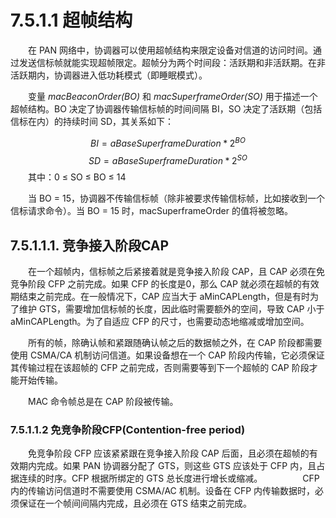 # 7.5.1.1 超帧结构

　　在 PAN 网络中，协调器可以使用超帧结构来限定设备对信道的访问时间。通过发送信标帧就能实现超帧限定。超帧分为两个时间段：活跃期和非活跃期。在非活跃期内，协调器进入低功耗模式（即睡眠模式）。

　　变量 *macBeaconOrder(BO)* 和 *macSuperframeOrder(SO)* 用于描述一个超帧结构。BO 决定了协调器传输信标帧的时间间隔 BI，SO 决定了活跃期（包括信标在内）的持续时间 SD，其关系如下：

$$
BI = aBaseSuperframeDuration * 2^{BO}
$$$$
SD = aBaseSuperframeDuration * 2^{SO}
$$　　其中：0 ≤ SO ≤ BO ≤ 14

　　当 BO = 15，协调器不传输信标帧（除非被要求传输信标帧，比如接收到一个信标请求命令）。当 BO = 15 时，macSuperframeOrder 的值将被忽略。
  
## 7.5.1.1.1. 竞争接入阶段CAP

　　在一个超帧内，信标帧之后紧接着就是竞争接入阶段 CAP，且 CAP 必须在免竞争阶段 CFP 之前完成。如果 CFP 的长度是0，那么 CAP 就必须在超帧的有效期结束之前完成。在一般情况下，CAP 应当大于 aMinCAPLength，但是有时为了维护 GTS，需要增加信标帧的长度，因此临时需要额外的空间，导致 CAP 小于 aMinCAPLength。为了自适应 CFP 的尺寸，也需要动态地缩减或增加空间。

　　所有的帧，除确认帧和紧跟随确认帧之后的数据帧之外，在 CAP 阶段都需要使用 CSMA/CA 机制访问信道。如果设备想在一个 CAP 阶段内传输，它必须保证其传输过程在该超帧的 CFP 之前完成，否则需要等到下一个超帧的 CAP 阶段才能开始传输。

　　MAC 命令帧总是在 CAP 阶段被传输。
### 7.5.1.1.2 免竞争阶段CFP(Contention-free period)

　　免竞争阶段 CFP 应该紧紧跟在竞争接入阶段 CAP 后面，且必须在超帧的有效期内完成。如果 PAN 协调器分配了 GTS，则这些 GTS 应该处于 CFP 内，且占据连续的时序。CFP 根据所绑定的 GTS 总长度进行增长或缩减。
　　
　　CFP 内的传输访问信道时不需要使用 CSMA/AC 机制。设备在 CFP 内传输数据时，必须保证在一个帧间间隔内完成，且必须在 GTS 结束之前完成。
